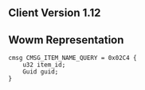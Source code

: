 ## Client Version 1.12

## Wowm Representation
```rust,ignore
cmsg CMSG_ITEM_NAME_QUERY = 0x02C4 {
    u32 item_id;    
    Guid guid;    
}

```
